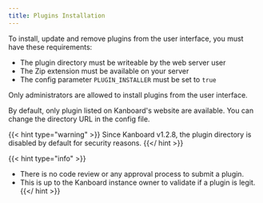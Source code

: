 ```yaml
---
title: Plugins Installation
---
```


To install, update and remove plugins from the user interface, you must have these requirements:

- The plugin directory must be writeable by the web server user
- The Zip extension must be available on your server
- The config parameter `PLUGIN_INSTALLER` must be set to `true`

Only administrators are allowed to install plugins from the user interface.

By default, only plugin listed on Kanboard's website are available. You can change the directory URL in the config file.

{{< hint type="warning" >}}
Since Kanboard v1.2.8, the plugin directory is disabled by default for security reasons.
{{</ hint >}}

{{< hint type="info" >}}
- There is no code review or any approval process to submit a plugin.
- This is up to the Kanboard instance owner to validate if a plugin is legit.
{{</ hint >}}
